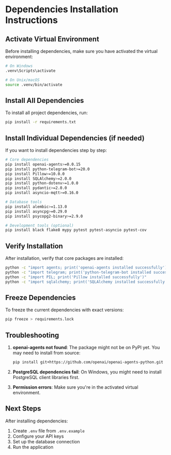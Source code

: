 # Dependencies Installation Instructions

## Activate Virtual Environment

Before installing dependencies, make sure you have activated the virtual environment:

```bash
# On Windows
.venv\Scripts\activate

# On Unix/macOS
source .venv/bin/activate
```

## Install All Dependencies

To install all project dependencies, run:

```bash
pip install -r requirements.txt
```

## Install Individual Dependencies (if needed)

If you want to install dependencies step by step:

```bash
# Core dependencies
pip install openai-agents>=0.0.15
pip install python-telegram-bot>=20.0
pip install Pillow>=10.0.0
pip install SQLAlchemy>=2.0.0
pip install python-dotenv>=1.0.0
pip install pydantic>=2.0.0
pip install asyncio-mqtt>=0.16.0

# Database tools
pip install alembic>=1.13.0
pip install asyncpg>=0.29.0
pip install psycopg2-binary>=2.9.0

# Development tools (optional)
pip install black flake8 mypy pytest pytest-asyncio pytest-cov
```

## Verify Installation

After installation, verify that core packages are installed:

```bash
python -c "import agents; print('openai-agents installed successfully')"
python -c "import telegram; print('python-telegram-bot installed successfully')"
python -c "import PIL; print('Pillow installed successfully')"
python -c "import sqlalchemy; print('SQLAlchemy installed successfully')"
```

## Freeze Dependencies

To freeze the current dependencies with exact versions:

```bash
pip freeze > requirements.lock
```

## Troubleshooting

1. **openai-agents not found**: The package might not be on PyPI yet. You may need to install from source:
   ```bash
   pip install git+https://github.com/openai/openai-agents-python.git
   ```

2. **PostgreSQL dependencies fail**: On Windows, you might need to install PostgreSQL client libraries first.

3. **Permission errors**: Make sure you're in the activated virtual environment.

## Next Steps

After installing dependencies:
1. Create `.env` file from `.env.example`
2. Configure your API keys
3. Set up the database connection
4. Run the application
